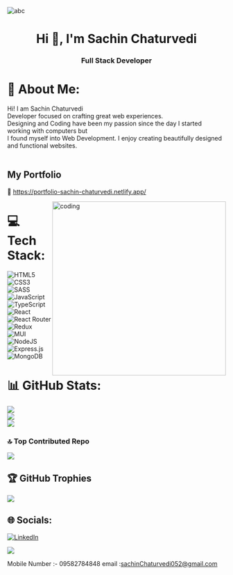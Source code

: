
![abc](https://github.com/Sachin2903/Sachin2903/assets/92660783/bd3231a7-4504-4847-bc8c-644333863ca4)

<h1 align="center">Hi 👋, I'm Sachin Chaturvedi</h1>
<h3 align="center">Full Stack Developer</h3>

# 💫 About Me:
Hi! I am Sachin Chaturvedi <br> Developer focused on crafting great web experiences. <br>Designing and Coding have been my passion since the day I started working with computers but<br>I found myself into Web Development. I enjoy creating beautifully designed and functional websites.<br><br>

## My Portfolio 
📍 https://portfolio-sachin-chaturvedi.netlify.app/


<img align="right" alt="coding" width="400" src="https://user-images.githubusercontent.com/55389276/140866485-8fb1c876-9a8f-4d6a-98dc-08c4981eaf70.gif">



# 💻 Tech Stack:
![HTML5](https://img.shields.io/badge/html5-%23E34F26.svg?style=for-the-badge&logo=html5&logoColor=white) ![CSS3](https://img.shields.io/badge/css3-%231572B6.svg?style=for-the-badge&logo=css3&logoColor=white) ![SASS](https://img.shields.io/badge/SASS-hotpink.svg?style=for-the-badge&logo=SASS&logoColor=white) ![JavaScript](https://img.shields.io/badge/javascript-%23323330.svg?style=for-the-badge&logo=javascript&logoColor=%23F7DF1E) ![TypeScript](https://img.shields.io/badge/typescript-%23007ACC.svg?style=for-the-badge&logo=typescript&logoColor=white) ![React](https://img.shields.io/badge/react-%2320232a.svg?style=for-the-badge&logo=react&logoColor=%2361DAFB) ![React Router](https://img.shields.io/badge/React_Router-CA4245?style=for-the-badge&logo=react-router&logoColor=white) ![Redux](https://img.shields.io/badge/redux-%23593d88.svg?style=for-the-badge&logo=redux&logoColor=white) ![MUI](https://img.shields.io/badge/MUI-%230081CB.svg?style=for-the-badge&logo=material-ui&logoColor=white) 
![NodeJS](https://img.shields.io/badge/node.js-6DA55F?style=for-the-badge&logo=node.js&logoColor=white)  ![Express.js](https://img.shields.io/badge/express.js-%23404d59.svg?style=for-the-badge&logo=express&logoColor=%2361DAFB) ![MongoDB](https://img.shields.io/badge/MongoDB-%234ea94b.svg?style=for-the-badge&logo=mongodb&logoColor=white)





# 📊 GitHub Stats:
![](https://github-readme-stats.vercel.app/api?username=Sachin2903&theme=react&hide_border=false&include_all_commits=true&count_private=false)<br/>
![](https://github-readme-streak-stats.herokuapp.com/?user=Sachin2903&theme=react&hide_border=false)<br/>
![](https://github-readme-stats.vercel.app/api/top-langs/?username=Sachin2903&theme=react&hide_border=false&include_all_commits=true&count_private=false&layout=compact)

### 🔝 Top Contributed Repo
![](https://github-contributor-stats.vercel.app/api?username=Sachin2903&limit=5&theme=dark&combine_all_yearly_contributions=true)

## 🏆 GitHub Trophies
![](https://github-profile-trophy.vercel.app/?username=Sachin2903&theme=discord&no-frame=false&no-bg=false&margin-w=4)

## 🌐 Socials:
[![LinkedIn](https://img.shields.io/badge/LinkedIn-%230077B5.svg?logo=linkedin&logoColor=white)](https://www.linkedin.com/in/sachin-chaturvedi-403255225) 

[![](https://visitcount.itsvg.in/api?id=Sachin2903&icon=4&color=6)](https://visitcount.itsvg.in)

 Mobile Number :- 09582784848
 email :sachinChaturvedi052@gmail.com
